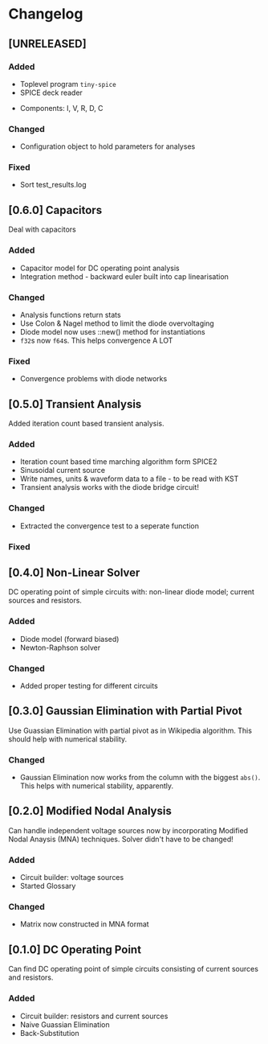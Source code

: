 # Changelog

## [UNRELEASED]

### Added
- Toplevel program `tiny-spice` 
- SPICE deck reader
 * Components: I, V, R, D, C

### Changed
- Configuration object to hold parameters for analyses


### Fixed
- Sort test_results.log


## [0.6.0] Capacitors
Deal with capacitors

### Added
- Capacitor model for DC operating point analysis
- Integration method - backward euler built into cap linearisation

### Changed
- Analysis functions return stats
- Use Colon & Nagel method to limit the diode overvoltaging
- Diode model now uses ::new() method for instantiations
- `f32`s now `f64`s. This helps convergence A LOT

### Fixed
- Convergence problems with diode networks



## [0.5.0] Transient Analysis
Added iteration count based transient analysis.

### Added
- Iteration count based time marching algorithm form SPICE2
- Sinusoidal current source
- Write names, units & waveform data to a file - to be read with KST
- Transient analysis works with the diode bridge circuit!

### Changed
- Extracted the convergence test to a seperate function

### Fixed


## [0.4.0] Non-Linear Solver
DC operating point of simple circuits with: non-linear diode model; current 
sources and resistors.

### Added
- Diode model (forward biased)
- Newton-Raphson solver

### Changed
- Added proper testing for different circuits


## [0.3.0] Gaussian Elimination with Partial Pivot
Use Guassian Elimination with partial pivot as in Wikipedia algorithm. This
should help with numerical stability.

### Changed
- Gaussian Elimination now works from the column with the biggest `abs()`.
  This helps with numerical stability, apparently.


## [0.2.0] Modified Nodal Analysis
Can handle independent voltage sources now by incorporating Modified Nodal
Anaysis (MNA) techniques. Solver didn't have to be changed!

### Added 
- Circuit builder: voltage sources
- Started Glossary

### Changed
- Matrix now constructed in MNA format


## [0.1.0] DC Operating Point
Can find DC operating point of simple circuits consisting of current sources and
resistors.

### Added 
- Circuit builder: resistors and current sources
- Naive Guassian Elimination
- Back-Substitution

